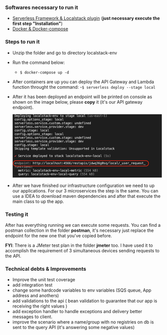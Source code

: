 ### Softwares necessary to run it

- [Serverless Framework & Localstack plugin](https://www.npmjs.com/package/serverless-localstack "Serverless") (**just necessary execute the first step "Installation"**)
- [Docker & Docker-compose](https://docs.docker.com/compose/install/ "Docker-compose")

### Steps to run it

- Unzip the folder and go to directory localstack-env
- Run the command below:
  - `$ docker-compose up -d`
- After containers are up you can deploy the API Gateway and Lambda function throught the command:
  -`$ serverless deploy --stage local`
- After it has been deployed an endpoint will be printed on console as shown on the image below, please **copy** it (it's our API gateway endpoint).
  
  ![](https://github.com/JonataSaraiva/temp/blob/main/endpoint.png)
- After we have finished our infrastructure configuration we need to up our applications. For our 3 microservices the step is the same. You can use a IDEA to download maven dependencies and after that execute the main class to up the app.

### Testing it
After has everything running we can execute some requests. You can find a postman collection in the folder **postman**, it's necessary just replace the endpoint for the new one that you've copied before.

**FYI**: There is a JMeter test plan in the folder **jmeter** too. I have used it to accomplish the requirement of 3 simultaneous devices sending requests to the API.


### Technical debts & Improvements
- Improve the unit test coverage
- add integration test
- change some hardcode variables to env variables (SQS queue, App address and anothers)
- add validations to the api ( bean validation to guarantee that our app is receiving the right values )
- add exception handler to handle exceptions and delivery better messages to client.
- improve the scenario where a name/group with no registries on db is sent to the query API (it's answering some negative values)
